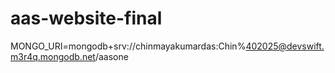# aas-website-final

MONGO_URI=mongodb+srv://chinmayakumardas:Chin%402025@devswift.m3r4q.mongodb.net/aasone


